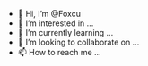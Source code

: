 - 👋 Hi, I’m @Foxcu
- 👀 I’m interested in ...
- 🌱 I’m currently learning ...
- 💞️ I’m looking to collaborate on ...
- 📫 How to reach me ...

<!---
Foxcu/Foxcu is a ✨ special ✨ repository because its `README.md` (this file) appears on your GitHub profile.
You can click the Preview link to take a look at your changes.
--->
